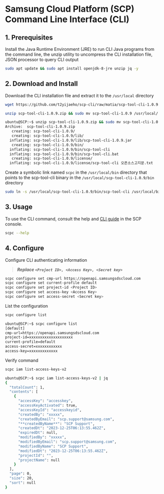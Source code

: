# Samsung Cloud Platform (SCP) Command Line Interface (CLI)

## 1. Prerequisites

Install the Java Runtime Environment (JRE) to run CLI Java programs from the command line, the unzip utility to uncompress the CLI installation file, JSON processor to query CLI output

```Bash
sudo apt update && sudo apt install openjdk-8-jre unzip jq -y
```

## 2. Download and Install

Download the CLI installation file and extract it to the `/usr/local` directory

```Bash
wget https://github.com/t2yijaeho/scp-cli/raw/matia/scp-tool-cli-1.0.9.zip
```

```Bash
unzip scp-tool-cli-1.0.9.zip && sudo mv scp-tool-cli-1.0.9 /usr/local/
```

```Bash
ubuntu@SCP:~$ unzip scp-tool-cli-1.0.9.zip && sudo mv scp-tool-cli-1.0.9 /usr/local/
Archive:  scp-tool-cli-1.0.9.zip
   creating: scp-tool-cli-1.0.9/
   creating: scp-tool-cli-1.0.9/lib/
  inflating: scp-tool-cli-1.0.9/lib/scp-tool-cli-1.0.9.jar
   creating: scp-tool-cli-1.0.9/bin/
  inflating: scp-tool-cli-1.0.9/bin/scp-tool-cli
  inflating: scp-tool-cli-1.0.9/bin/scp-tool-cli.bat
   creating: scp-tool-cli-1.0.9/license/
  inflating: scp-tool-cli-1.0.9/license/scp-tool-cli 오픈소스고지문.txt
```

Create a symbolic link named `scpc` in the `/usr/local/bin` directory that points to the scp-tool-cli binary in the `/usr/local/scp-tool-cli-1.0.9/bin` directory

```Bash
sudo ln -s /usr/local/scp-tool-cli-1.0.9/bin/scp-tool-cli /usr/local/bin/scpc
```

## 3. Usage

To use the CLI command, consult the help and [CLI guide](https://cloud.samsungsds.com/openapiguide/#/docs/v2-en-overview-overview) in the SCP console.

```Bash
scpc --help
```

## 4. Configure

Configure CLI authenticating information
>***Replace `<Project ID>, <Access Key>, <Secret key>`***

```Bash
scpc configure set cmp-url https://openapi.samsungsdscloud.com
scpc configure set current-profile default
scpc configure set project-id <Project ID>
scpc configure set access-key <Access Key>
scpc configure set access-secret <Secret key>
```

List the configuration

```Bash
scpc configure list
```

```Bash
ubuntu@SCP:~$ scpc configure list
[default]
cmp-url=https://openapi.samsungsdscloud.com
project-id=xxxxxxxxxxxxxxxxxxxx
current-profile=default
access-secret=xxxxxxxxxxxx
access-key=xxxxxxxxxxxxx
```

Verify command

```Bash
scpc iam list-access-keys-v2
```

```Bash
ubuntu@SCP:~$ scpc iam list-access-keys-v2 | jq
{
  "totalCount": 1,
  "contents": [
    {
      "accessKey": "accesskey",
      "accessKeyActivated": true,
      "accessKeyId": "accesskeyid",
      "createdBy": "xxxxx",
      "createdByEmail": "scp.support@samsung.com",
      "**createdByName**": "SCP Support",
      "createdDt": "2023-12-25T06:13:55.462Z",
      "expiredDt": null,
      "modifiedBy": "xxxxx",
      "modifiedByEmail": "scp.support@samsung.com",
      "modifiedByName": "SCP Support",
      "modifiedDt": "2023-12-25T06:13:55.462Z",
      "projectId": "",
      "projectName": null
    }
  ],
  "page": 0,
  "size": 20,
  "sort": null
}
```
